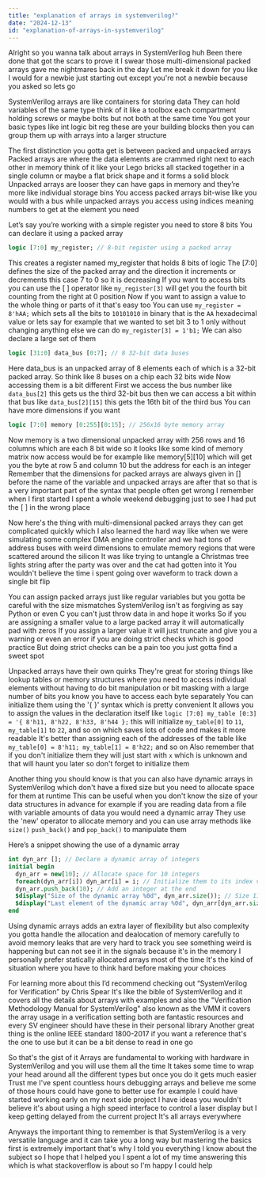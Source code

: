 ```yaml
---
title: "explanation of arrays in systemverilog?"
date: "2024-12-13"
id: "explanation-of-arrays-in-systemverilog"
---
```


Alright so you wanna talk about arrays in SystemVerilog huh Been there done that got the scars to prove it I swear those multi-dimensional packed arrays gave me nightmares back in the day Let me break it down for you like I would for a newbie just starting out except you're not a newbie because you asked so lets go

SystemVerilog arrays are like containers for storing data They can hold variables of the same type think of it like a toolbox each compartment holding screws or maybe bolts but not both at the same time You got your basic types like int logic bit reg these are your building blocks then you can group them up with arrays into a larger structure

The first distinction you gotta get is between packed and unpacked arrays Packed arrays are where the data elements are crammed right next to each other in memory think of it like your Lego bricks all stacked together in a single column or maybe a flat brick shape and it forms a solid block Unpacked arrays are looser they can have gaps in memory and they’re more like individual storage bins You access packed arrays bit-wise like you would with a bus while unpacked arrays you access using indices meaning numbers to get at the element you need

Let’s say you’re working with a simple register you need to store 8 bits You can declare it using a packed array

```systemverilog
logic [7:0] my_register; // 8-bit register using a packed array
```

This creates a register named my_register that holds 8 bits of logic The [7:0] defines the size of the packed array and the direction it increments or decrements this case 7 to 0 so it is decreasing If you want to access bits you can use the [ ] operator like `my_register[3]` will get you the fourth bit counting from the right at 0 position Now if you want to assign a value to the whole thing or parts of it that's easy too You can use `my_register = 8'hAA;` which sets all the bits to `10101010` in binary that is the `AA` hexadecimal value or lets say for example that we wanted to set bit 3 to 1 only without changing anything else we can do `my_register[3] = 1'b1;` We can also declare a large set of them

```systemverilog
logic [31:0] data_bus [0:7]; // 8 32-bit data buses
```

Here data_bus is an unpacked array of 8 elements each of which is a 32-bit packed array. So think like 8 buses on a chip each 32 bits wide Now accessing them is a bit different First we access the bus number like `data_bus[2]` this gets us the third 32-bit bus then we can access a bit within that bus like `data_bus[2][15]` this gets the 16th bit of the third bus You can have more dimensions if you want

```systemverilog
logic [7:0] memory [0:255][0:15]; // 256x16 byte memory array
```

Now memory is a two dimensional unpacked array with 256 rows and 16 columns which are each 8 bit wide so it looks like some kind of memory matrix now access would be for example like memory[5][10] which will get you the byte at row 5 and column 10 but the address for each is an integer Remember that the dimensions for packed arrays are always given in [] before the name of the variable and unpacked arrays are after that so that is a very important part of the syntax that people often get wrong I remember when I first started I spent a whole weekend debugging just to see I had put the [ ] in the wrong place

Now here's the thing with multi-dimensional packed arrays they can get complicated quickly which I also learned the hard way like when we were simulating some complex DMA engine controller and we had tons of address buses with weird dimensions to emulate memory regions that were scattered around the silicon It was like trying to untangle a Christmas tree lights string after the party was over and the cat had gotten into it You wouldn't believe the time i spent going over waveform to track down a single bit flip

You can assign packed arrays just like regular variables but you gotta be careful with the size mismatches SystemVerilog isn't as forgiving as say Python or even C you can't just throw data in and hope it works So if you are assigning a smaller value to a large packed array it will automatically pad with zeros If you assign a larger value it will just truncate and give you a warning or even an error if you are doing strict checks which is good practice But doing strict checks can be a pain too you just gotta find a sweet spot

Unpacked arrays have their own quirks They're great for storing things like lookup tables or memory structures where you need to access individual elements without having to do bit manipulation or bit masking with a large number of bits you know you have to access each byte separately You can initialize them using the '{ }' syntax which is pretty convenient It allows you to assign the values in the declaration itself like `logic [7:0] my_table [0:3] = '{ 8'h11, 8'h22, 8'h33, 8'h44 };` this will initialize `my_table[0]` to `11`, `my_table[1]` to `22`, and so on which saves lots of code and makes it more readable It's better than assigning each of the addresses of the table like `my_table[0] = 8'h11; my_table[1] = 8'h22;` and so on Also remember that if you don't initialize them they will just start with `x` which is unknown and that will haunt you later so don't forget to initialize them

Another thing you should know is that you can also have dynamic arrays in SystemVerilog which don't have a fixed size but you need to allocate space for them at runtime This can be useful when you don't know the size of your data structures in advance for example if you are reading data from a file with variable amounts of data you would need a dynamic array They use the 'new' operator to allocate memory and you can use array methods like `size()` `push_back()` and `pop_back()` to manipulate them

Here’s a snippet showing the use of a dynamic array

```systemverilog
int dyn_arr []; // Declare a dynamic array of integers
initial begin
  dyn_arr = new[10]; // Allocate space for 10 integers
  foreach(dyn_arr[i]) dyn_arr[i] = i; // Initialize them to its index value
  dyn_arr.push_back(10); // Add an integer at the end
  $display("Size of the dynamic array %0d", dyn_arr.size()); // Size 11
  $display("Last element of the dynamic array %0d", dyn_arr[dyn_arr.size()-1]); // Get the last element
end
```

Using dynamic arrays adds an extra layer of flexibility but also complexity you gotta handle the allocation and dealocation of memory carefully to avoid memory leaks that are very hard to track you see something weird is happening but can not see it in the signals because it's in the memory I personally prefer statically allocated arrays most of the time It's the kind of situation where you have to think hard before making your choices

For learning more about this I’d recommend checking out “SystemVerilog for Verification” by Chris Spear It's like the bible of SystemVerilog and it covers all the details about arrays with examples and also the "Verification Methodology Manual for SystemVerilog" also known as the VMM it covers the array usage in a verification setting both are fantastic resources and every SV engineer should have these in their personal library Another great thing is the online IEEE standard 1800-2017 if you want a reference that's the one to use but it can be a bit dense to read in one go

So that's the gist of it Arrays are fundamental to working with hardware in SystemVerilog and you will use them all the time It takes some time to wrap your head around all the different types but once you do it gets much easier Trust me I've spent countless hours debugging arrays and believe me some of those hours could have gone to better use for example I could have started working early on my next side project I have ideas you wouldn't believe it's about using a high speed interface to control a laser display but I keep getting delayed from the current project It's all arrays everywhere

Anyways the important thing to remember is that SystemVerilog is a very versatile language and it can take you a long way but mastering the basics first is extremely important that's why I told you everything I know about the subject so I hope that I helped you I spent a lot of my time answering this which is what stackoverflow is about so I'm happy I could help
